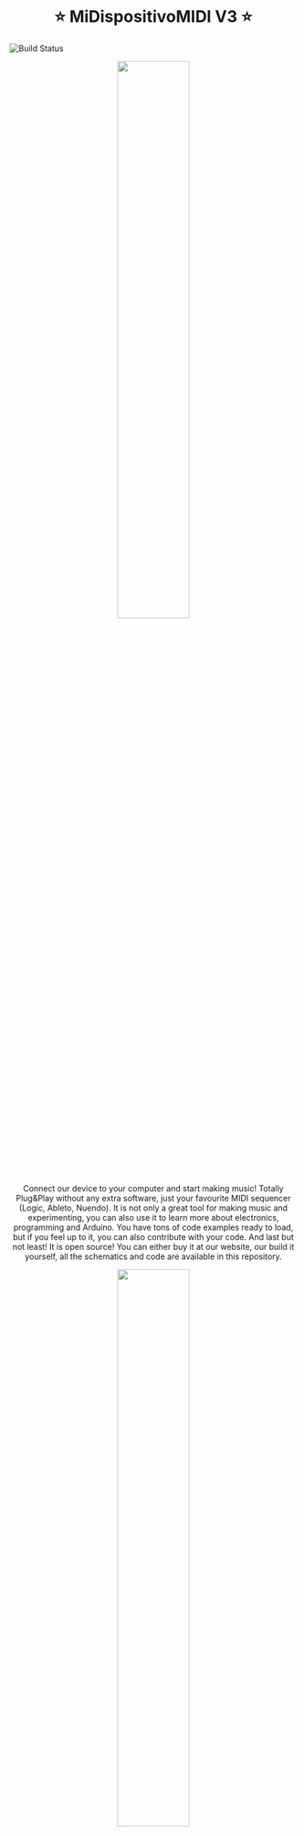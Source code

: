 <h1 align="center"> ⭐️ MiDispositivoMIDI V3 ⭐️ </h1>

![Build Status](https://github.com/Bananut-Electronics/MiDispositivoMIDI_V3/workflows/CCI/badge.svg)

<p align="center">
  <a href="www.facebook.com/bananutelectronics">
    <img width=50% src="https://github.com/Bananut-Electronics/MiDispositivoMIDI_V3/blob/master/images/mdmv3_gif.gif">
  </a>
  
<p align="center">
  Connect our device to your computer and start making music! Totally Plug&Play without any extra software, just your favourite MIDI sequencer (Logic, Ableto, Nuendo). It is not only a great tool for making music and experimenting, you can also use it to learn more about electronics, programming and Arduino. You have tons of code examples ready to load, but if you feel up to it, you can also contribute with your code. And last but not least! It is open source! You can either buy it at our website, our build it yourself, all the schematics and code are available in this repository.
  <p align="center">
  <a href="www.facebook.com/bananutelectronics">
    <img width=50% src="https://github.com/Bananut-Electronics/MiDispositivoMIDI_V3/blob/master/images/mdm.jpeg">
  </a>
</p>
</p>

---

<h2 align="center">❤️ Follow us! ❤️</h2>
<p align="center">
  <a href="https://www.facebook.com/bananutelectronics">
<img border="0" src="https://cdn.jsdelivr.net/npm/simple-icons@latest/icons/facebook.svg" width="64" height="64"></a>
  
  <a href="https://www.instagram.com/bananutelectronics">
<img border="0" src="https://cdn.jsdelivr.net/npm/simple-icons@latest/icons/instagram.svg" width="64" height="64"></a>

  <a href="https://github.com/Bananut-Electronics/">
<img border="0" src="https://cdn.jsdelivr.net/npm/simple-icons@latest/icons/github.svg" width="64" height="64"></a>

  <a href="https://www.youtube.com/channel/UCHQbpOPa1lVauoBouRJ16Iw">
<img border="0" src="https://cdn.jsdelivr.net/npm/simple-icons@latest/icons/youtube.svg" width="64" height="64"></a>

  <a href="https://twitter.com/bn_electronics">
<img border="0" src="https://cdn.jsdelivr.net/npm/simple-icons@latest/icons/twitter.svg" width="64" height="64"></a>
</p>

---

<h2 align="center">💶 Want to buy the product? 💶</h2>

<p align="center">
  <a href="https://www.tindie.com/stores/bnelectronics/?ref=offsite_badges&utm_source=sellers_bnelectronics&utm_medium=badges&utm_campaign=badge_medium"><img src="https://d2ss6ovg47m0r5.cloudfront.net/badges/tindie-mediums.png" alt="I sell on Tindie" width="150" height="78"></a>
</p>

---

<h2 align="center">📗 Index 📗</h2>

<p align="center">
  <a href="#about-us">About us</a> •
  <a href="#midispositivomidi-v3">MiDispositivoMIDI V3</a> •
  <a href="#documentation">Documentation</a> •
  <a href="#expansions">Expansions</a> •
  <a href="#faq">FAQ</a> •
  <a href="#contributing">Contributing</a> •
  <a href="#license">License</a>
</p>

---

<img align="left" width="100" height="100" src="https://github.com/Bananut-Electronics/MiDispositivoMIDI_V3/blob/master/images/header_bn.png">

# About us
Hi! We are BanaNut Electronics and we develop software and hardware for Arduino with educational purposes. We were born at the UPM University in Madrid during 2013 and we haven't stopped ever since.

<center>

|      LightWand Kosmonaut V2      |  MiDispositivoMIDI V3 |
|:-------------:|:------:|
|  <img width="160" height="120" src="https://github.com/Bananut-Electronics/LightWand_Kosmonaut_V2/blob/master/01_Documentation/00_Summary/LWK2_Product_1.png"> | <img width="160" height="120" src="https://github.com/Bananut-Electronics/MiDispositivoMIDI_V3/blob/master/images/touchpads.JPG?raw=true"> |

</center>

---

Everything started with the first version at the Polytechnical University of Madrid (UPM) in 2013. We were a couple of young students interested in music and electronics, and we came up with this idea. We started reusing some hardware, mainly found at SparkFun's website, but only one year later, we had the second version that was fully designed by us. After some trial and error and feedback from users and friends, we released this third version V3 in 2017. We not only released the code, but also we started producing devices and selling them on the internet, first in our web and later on at Tindie.com store.

During the years, the different versions of MiDispositivoMIDI have been used by many people, engineers, musicians and even kids. We gave some workshops at UPM Madrid for students in Electrical and Telecommunications Engineering, where we gave all the materials and the students had to solder, assembly and code the device.

<p align="center">
<img width="360" height="280" src="https://github.com/Bananut-Electronics/MiDispositivoMIDI_VA3C/raw/master/images/MDM_V3_INTRO_Workshop_0.jpg">  <img width="360" height="280" src="https://github.com/Bananut-Electronics/MiDispositivoMIDI_VA3C/raw/master/images/MDM_V3_INTROWorkshop_1.jpg">
</a>

---

<img align="left" width="100" height="100" src="https://github.com/Bananut-Electronics/MiDispositivoMIDI_V3/blob/master/images/header_bn3.png">

# MiDispositivoMIDI V3
We are proud to present the MiDispositivoMIDI V3, which is the latest version we have out in the market (Jan 2019). MiDispositivoMIDI is an open source MIDI controller based on Arduino. In other words, its a small device with tons of LEDs and buttons, that you can connect to your computer to, in example, make music. Our device works with the MIDI protocol, a very well known protocol used in the music industry. You can just plug our device and start using it with your favourite DAW, such as Logic, Ableton or Cubase. No other extra softare is needed.

If you are also interested in programming and electronics, this device offer you a great tool to learn by example. You can also use it to prototype and play around. And also, since it is open source you can fully costumize it to your needs. If you don't know much about coding, just load the codes that we provide, and use them. But if you like coding, you can also publish your code with new features or improvements for others to use.

<p align="center">
<a href="www.facebook.com/bananutelectronics">
    <img width=50% src="https://github.com/Bananut-Electronics/MiDispositivoMIDI_V3/blob/master/images/mdm.jpg">
</a>

<p align="center">
<a href="www.facebook.com/bananutelectronics">
    <img width=50% src="https://github.com/Bananut-Electronics/MiDispositivoMIDI_V3/blob/master/images/back.jpg">
</a>

These are the features of our device:
* Plug & Play MIDI device.
* Open source based on Arduino.
* Have 16 pad buttons in a 4x4 matrix.
* Have 2 lateral buttons.
* Have RGB leds with 256 levels of intensity of each color.
* Micro USB connection.
* Dimensions of 10x10 cm.
* Modular design. Connect up to 4 devices.
* Fully compatible with Logic, Ableton or Cubase.

<p align="center">
<img width="400" height="225" src="https://github.com/Bananut-Electronics/MiDispositivoMIDI_V3/blob/master/images/MDM_V3_4By4_GIF.gif">  <img width="350" height="225" src="https://github.com/Bananut-Electronics/MiDispositivoMIDI_V3/blob/master/images/MDM_V3_4By4_PIC1.jpg">
</a>

We invite you to check our YouTube channel, where we post videos about our devices. You can also follow other social networks such as Instagram o Facebook.

* https://www.youtube.com/watch?v=3QnzLwpbpRE&t
* https://www.youtube.com/watch?v=8WFfShg-0Dk
* https://www.youtube.com/watch?v=2y8fhmTmedI
* https://www.youtube.com/watch?v=TsuVpFoLFyI

---

<img align="left" width="100" height="100" src="https://github.com/Bananut-Electronics/MiDispositivoMIDI_V3/blob/master/images/header_bn5.png">

# Documentation

We provide a C++ Arduino library that you can use with our device, that simplifies the tasks of handling the LEDs and buttons. The code is self documented, but we have also written a nice Wiki page where you can find more information about the hardware, some hints about MIDI protocol and some low level software examples in Arduino, that will allow you to understand how it works:
* Wiki: https://github.com/Bananut-Electronics/MiDispositivoMIDI_V3/wiki

TODO: Write some nice code snippets
```cpp
//TODO
```

---

<img align="left" width="100" height="100" src="https://github.com/Bananut-Electronics/MiDispositivoMIDI_V3/blob/master/images/header_bn4.png">

# Expansions

Our device has a modular design, which means that with the same hardware, you can add modules to convert it into a bigger controller. For example, if you put four MiDispositivoMIDI V3 into a 8x8 configuration, you will have 64 buttons. All this can be done using the same hardware and with very few modificatons in the code. Note that you can also replace a 4x4 button matrix by a 4x4 potentiometer matrix, but this feature is not implemented yet.

<p align="center">
<a href="www.facebook.com/bananutelectronics">
    <img width=50% src="https://github.com/Bananut-Electronics/MiDispositivoMIDI_V3/blob/master/images/configuration.jpg">
</a>

## 4x16 Configuration

You can connect 4 MiDispositivoMIDI V3 in a 4x16 configuration to get the following. With something like this, you can, for example, create an step sequencer. See this video for an example:
* https://www.youtube.com/watch?v=bYyvVDn-gKs

<p align="center">
<img width="400" height="225" src="https://github.com/Bananut-Electronics/MiDispositivoMIDI_V3/blob/master/images/MDM_V3_4By16_GIF.gif">  <img width="350" height="225" src="https://github.com/Bananut-Electronics/MiDispositivoMIDI_V3/blob/master/images/MDM_V3_4By16PIC1.jpg">
</a>

## 8x8 Configuration
Same as before, you can connect the devices with a different configuration. Note that the connections are done under the PCB with an extra PCB, so no extra wiring is needed.

<p align="center">
<img width="400" height="255" src="https://github.com/Bananut-Electronics/MiDispositivoMIDI_V3/blob/master/images/MDM_V3_8By16_GIF.gif">  <img width="350" height="255" src="https://github.com/Bananut-Electronics/MiDispositivoMIDI_V3/blob/master/images/MDM_V3_8By8_PIC1.jpg">
</a>

## 4x8 Configuration
TODO

## Potentiometer Expansion
TODO

---

<img align="left" width="100" height="100" src="https://github.com/Bananut-Electronics/MiDispositivoMIDI_V3/blob/master/images/header_bn2.png">

# FAQ

Feel free to send us a mail to bananutelectronics@gmail.com if you have any question, but read before our FAQ since there are some common issues that can be fixed quite easily:

* **I can't load code to my device. Why?** Make sure that in the Arduino IDE boards section (Tool->Boards) you have selected "Arduino Leonardo"
* **I was playing with some code, and now the device is gone form the serial port list. Why?** If you were playing with some experimental code, you might have screwed up the "operative system" of the Arduino. But no worries, the fix is pretty straightforward. Open an example from the basic library (i.e. Examples->Basics-Blink) and hit the "Upload" button. You will first see that it is "Compiling" and that that is "Loading". Click the reset button right after "Compiling" is finished. With this you should get the bootloader running and you will be able to load the code. After this, you should be able to see the device in the serial port list as usual. Note that the reset button is the one on the top (not the ones on the left).
* **When I press a button, the LED takes a bit to light up, why?** There should not be any delay when you press a button, so right after pressing the pad, you should see that it lights up (assuming of course that it configured to do so). If this delay is present, please, make sure that you have a MIDI program reading the port in your computer.

---

<img align="left" width="100" height="100" src="https://github.com/Bananut-Electronics/MiDispositivoMIDI_V3/blob/master/images/header_bn7.png">

# Contributing
Feel free to create a pull request with your new feature, we will be pleased to add it to our repo. We can differentiate between three different types of contributions:

* Contributing to the Arduino library: Feel free to add stuff related to our Arduino library in the `src` folder. Note that if you add a new feature to our library, we would love to see also a working example in the `examples` folder using that new functionality. Name if as `MDM_V3_Library_xxx` so that we know that that code uses the library.
* Contributing with new examples: You can add code inside the `examples` folder. Just remember to name it with `MDM_V3_NoLibrary_xxx` if that code is not using any function provided by the library.
* Other random stuff: Feel free to add images with your own setup, correct existing code, fix bugs or whatever you have in mind.

---

<img align="left" width="100" height="100" src="https://github.com/Bananut-Electronics/MiDispositivoMIDI_V3/blob/master/images/header_bn8.png">

# License

<a rel="license" href="http://creativecommons.org/licenses/by-nc-sa/4.0/"><img alt="Creative Commons License" style="border-width:0" src="https://i.creativecommons.org/l/by-nc-sa/4.0/88x31.png" /></a><br /><span xmlns:dct="http://purl.org/dc/terms/" property="dct:title">MiDispositivoMIDI</span> by <a xmlns:cc="http://creativecommons.org/ns#" href="www.bananutelectronics.com" property="cc:attributionName" rel="cc:attributionURL">Alvaro Lopez & Pablo de Miguel Morales</a> is licensed under a <a rel="license" href="http://creativecommons.org/licenses/by-nc-sa/4.0/">Creative Commons Attribution-NonCommercial-ShareAlike 4.0 International License</a>.<br />
